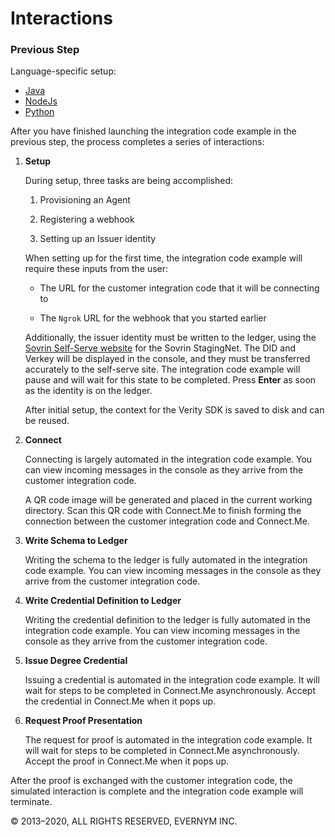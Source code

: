 # Interactions

### Previous Step

Language-specific setup:
* [Java](/docs/Getting-Started/java/README.md)
* [NodeJs](/docs/Getting-Started/nodejs/README.md)
* [Python](/docs/Getting-Started/python/README.md)

After you have finished launching the integration code example in the previous step, the process completes a series of interactions:

1. **Setup**
   
   During setup, three tasks are being accomplished:
   
   1. Provisioning an Agent

   1. Registering a webhook

   1. Setting up an Issuer identity 
   
   When setting up for the first time, the integration code example will require these inputs from the user:
   * The URL for the customer integration code that it will be connecting to
   
   * The `Ngrok` URL for the webhook that you started earlier
   
   Additionally, the issuer identity must be written to the ledger, using the [Sovrin Self-Serve website](https://selfserve.sovrin.org/) for the Sovrin StagingNet. The DID and Verkey will be displayed in the console, and they must be transferred accurately to the self-serve site. The integration code example will pause and will wait <!--Is this correct? It will wait?-->for this state to be completed. Press **Enter** as soon as the identity is on the ledger.
   
   After initial setup, the context for the Verity SDK is saved to disk and can be reused. 

1. **Connect**
   
   Connecting is largely automated in the integration code example. You can view incoming messages in the console as they arrive from the customer integration code.
    
   A QR code image will be generated and placed in the current working directory. Scan this QR code with Connect.Me to finish forming the connection between the customer integration code and Connect.Me.<!--1. Ask a Committed Answer-->

1. **Write Schema to Ledger**

   Writing the schema to the ledger is fully automated in the integration code example. You can view incoming messages in the console as they arrive from the customer integration code.

1. **Write Credential Definition to Ledger**

   Writing the credential definition to the ledger is fully automated in the integration code example. You can view incoming messages in the console as they arrive from the customer integration code.

1. **Issue Degree Credential**
   
   Issuing a credential is automated in the integration code example. It will wait for steps to be completed in Connect.Me asynchronously. Accept the credential in Connect.Me when it pops up.

1. **Request Proof Presentation**

   The request for proof is automated in the integration code example. It will wait for steps to be completed in Connect.Me asynchronously. Accept the proof in Connect.Me when it pops up.
   
After the proof is exchanged with the customer integration code, the simulated interaction is complete and the integration code example will terminate.

© 2013&#8211;2020, ALL RIGHTS RESERVED, EVERNYM INC.